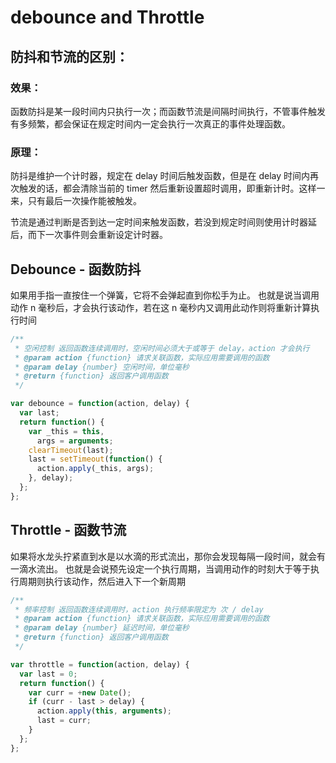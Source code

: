 # debounce and Throttle

## 防抖和节流的区别：

### 效果：

函数防抖是某一段时间内只执行一次；而函数节流是间隔时间执行，不管事件触发有多频繁，都会保证在规定时间内一定会执行一次真正的事件处理函数。

### 原理：

防抖是维护一个计时器，规定在 delay 时间后触发函数，但是在 delay 时间内再次触发的话，都会清除当前的 timer 然后重新设置超时调用，即重新计时。这样一来，只有最后一次操作能被触发。

节流是通过判断是否到达一定时间来触发函数，若没到规定时间则使用计时器延后，而下一次事件则会重新设定计时器。

## Debounce - 函数防抖

如果用手指一直按住一个弹簧，它将不会弹起直到你松手为止。
也就是说当调用动作 n 毫秒后，才会执行该动作，若在这 n 毫秒内又调用此动作则将重新计算执行时间

```js
/**
 * 空闲控制 返回函数连续调用时，空闲时间必须大于或等于 delay，action 才会执行
 * @param action {function} 请求关联函数，实际应用需要调用的函数
 * @param delay {number} 空闲时间，单位毫秒
 * @return {function} 返回客户调用函数
 */

var debounce = function(action, delay) {
  var last;
  return function() {
    var _this = this,
      args = arguments;
    clearTimeout(last);
    last = setTimeout(function() {
      action.apply(_this, args);
    }, delay);
  };
};
```

## Throttle - 函数节流

如果将水龙头拧紧直到水是以水滴的形式流出，那你会发现每隔一段时间，就会有一滴水流出。
也就是会说预先设定一个执行周期，当调用动作的时刻大于等于执行周期则执行该动作，然后进入下一个新周期

```js
/**
 * 频率控制 返回函数连续调用时，action 执行频率限定为 次 / delay
 * @param action {function} 请求关联函数，实际应用需要调用的函数
 * @param delay {number} 延迟时间，单位毫秒
 * @return {function} 返回客户调用函数
 */

var throttle = function(action, delay) {
  var last = 0;
  return function() {
    var curr = +new Date();
    if (curr - last > delay) {
      action.apply(this, arguments);
      last = curr;
    }
  };
};
```
